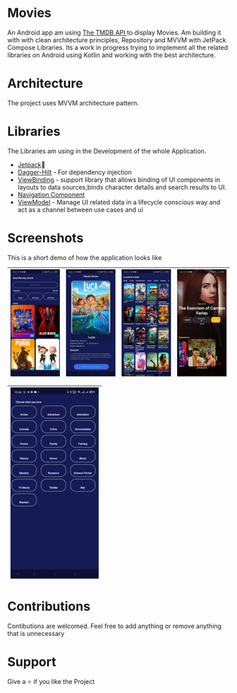 # Movies
An Android app am using [The TMDB API ](https://developers.themoviedb.org/3/getting-started/introduction) to display Movies. Am building it with with clean architecture principles, Repository and MVVM with JetPack Compose Libraries.
Its a work in progress trying to implement all the related libraries on Android using Kotlin and working with the best architecture.

# Architecture
The project uses MVVM architecture pattern.

# Libraries
The Libraries am using in the Development of the whole Application.

* [Jetpack](https://developer.android.com/jetpack)🚀
* [Dagger-Hilt](https://dagger.dev/hilt/) - For dependency injection
* [ViewBinding](https://developer.android.com/topic/libraries/view-binding) - support library that allows binding of UI components in layouts to data sources,binds character details and search results to UI.
* [Navigation Component](https://developer.android.com/guide/navigation/navigation-getting-started)
* [ViewModel](https://developer.android.com/topic/libraries/architecture/viewmodel?gclid=CjwKCAjwjJmIBhA4EiwAQdCbxrvUiq3wgakPX8sop8Kp8irusL4bi_9xCnaiZkUJqBzTbOTB2FB4XRoCujoQAvD_BwE&gclsrc=aw.ds) - Manage UI related data in a lifecycle conscious way and act as a channel between use cases and ui

# Screenshots
This is a short demo of how the application looks like

|<img src="images/firstscreen.jpg" width=200/>|<img src="images/secondscreen.jpg" width=200/>|<img src="images/thirdscreen.jpg" width=200/>|<img src="images/fourthscreen.jpg" width=200/>|
|:----:|:----:|:----:|:----:|

|<img src="images/fifthscreen.jpg" width=200/>|
|:----:|

# Contributions

Contibutions are welcomed. Feel free to add anything or remove anything that is unnecessary

# Support

Give a ⭐ if you like the Project

